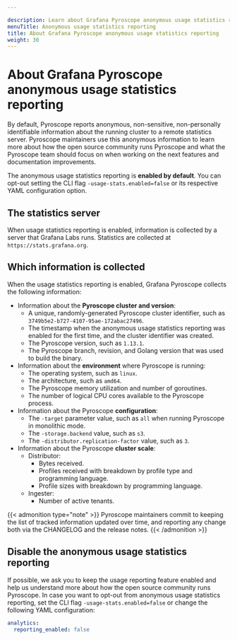 ```yaml
---

description: Learn about Grafana Pyroscope anonymous usage statistics reporting
menuTitle: Anonymous usage statistics reporting
title: About Grafana Pyroscope anonymous usage statistics reporting
weight: 30
---
```


# About Grafana Pyroscope anonymous usage statistics reporting

By default, Pyroscope reports anonymous, non-sensitive, non-personally identifiable information about the running cluster to a remote statistics server.
Pyroscope maintainers use this anonymous information to learn more about how the open source community runs Pyroscope and what the Pyroscope team should focus on when working on the next features and documentation improvements.

The anonymous usage statistics reporting is **enabled by default**.
You can opt-out setting the CLI flag `-usage-stats.enabled=false` or its respective YAML configuration option.

## The statistics server

When usage statistics reporting is enabled, information is collected by a server that Grafana Labs runs. Statistics are collected at `https://stats.grafana.org`.

## Which information is collected

When the usage statistics reporting is enabled, Grafana Pyroscope collects the following information:

- Information about the **Pyroscope cluster and version**:
  - A unique, randomly-generated Pyroscope cluster identifier, such as `3749b5e2-b727-4107-95ae-172abac27496`.
  - The timestamp when the anonymous usage statistics reporting was enabled for the first time, and the cluster identifier was created.
  - The Pyroscope version, such as `1.13.1`.
  - The Pyroscope branch, revision, and Golang version that was used to build the binary.
- Information about the **environment** where Pyroscope is running:
  - The operating system, such as `linux`.
  - The architecture, such as `amd64`.
  - The Pyroscope memory utilization and number of goroutines.
  - The number of logical CPU cores available to the Pyroscope process.
- Information about the Pyroscope **configuration**:
  - The `-target` parameter value, such as `all` when running Pyroscope in monolithic mode.
  - The `-storage.backend` value, such as `s3`.
  - The `-distributor.replication-factor` value, such as `3`.
- Information about the Pyroscope **cluster scale**:
  - Distributor:
    - Bytes received.
    - Profiles received with breakdown by profile type and programming language.
    - Profile sizes with breakdown by programming language.
  - Ingester:
    - Number of active tenants.


{{< admonition type="note" >}}
Pyroscope maintainers commit to keeping the list of tracked information updated over time, and reporting any change both via the CHANGELOG and the release notes.
{{< /admonition >}}

## Disable the anonymous usage statistics reporting

If possible, we ask you to keep the usage reporting feature enabled and help us understand more about how the open source community runs Pyroscope.
In case you want to opt-out from anonymous usage statistics reporting, set the CLI flag `-usage-stats.enabled=false` or change the following YAML configuration:

```yaml
analytics:
  reporting_enabled: false
```
